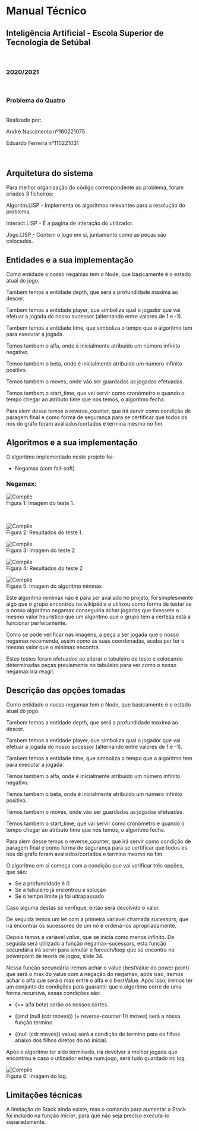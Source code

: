 # Manual Técnico 

## Inteligência Artificial - Escola Superior de Tecnologia de Setúbal  

<br>

### 2020/2021

<br>

### Problema do Quatro


<br>
Realizado por:

André Nascimento nº160221075

Eduardo Ferreira nº110221031

<br> 

## **Arquitetura do sistema**

Para melhor organização do código correspondente ao problema, foram criados 3 ficheiros:

Algoritm.LISP - Implementa os algoritmos relevantes para a resolução do problema.

Interact.LISP - É a pagina de interação do utilizador.

Jogo.LISP - Contem o jogo em si, juntamente como as peças são colocadas.


## **Entidades e a sua implementação**

Como entidade o nosso negamax tem o Node, que basicamente é o estado atual do jogo.

Tambem temos a entidade depth, que será a profundidade maxima ao descer.

Tambem temos a entidade player, que simboliza qual o jogador que vai efetuar a jogada do nosso sucessor (alternando entre valores de 1 e -1).

Tambem temos a entidade time, que simboliza o tempo que o algoritmo tem para executar a jogada.

Temos tambem o alfa, onde é inicialmente atribuido um número infinito negativo.

Temos tambem o beta, onde é inicialmente atribuido um número infinito positivo.

Temos tambem o moves, onde vão ser guardadas as jogadas efetuadas.

Temos tambem o start_time, que vai servir como cronómetro e quando o tempo chegar ao atributo time que nós temos, o algoritmo fecha.

Para alem desse temos o reverse_counter, que irá servir como condição de paragem final e como forma de segurança para se certificar que todos os nós do gráfo foram avaliados/cortados e termina mesmo no fim.

## **Algoritmos e a sua implementação**

O algoritmo implementado neste projeto foi:

* Negamax (com fail-soft)

### Negamax: ###

![Compile](https://cdn.discordapp.com/attachments/501453248688029697/816009956738072576/unknown.png)  
Figura 1: Imagem do teste 1.

<br>

![Compile](https://cdn.discordapp.com/attachments/501453248688029697/816010157317685298/unknown.png)  
Figura 2: Resultados do teste 1.

![Compile](https://cdn.discordapp.com/attachments/501453248688029697/816010483231359006/unknown.png)  
Figura 3: Imagem do teste 2

![Compile](https://cdn.discordapp.com/attachments/501453248688029697/816010661204066344/unknown.png)  
Figura 4: Resultados do teste 2


![Compile](https://cdn.discordapp.com/attachments/501453248688029697/816010885134942218/unknown.png)  
Figura 5: Imagem do algoritmo minmax

Este algoritmo minimax não é para ser avaliado no projeto, foi simplesmente algo que o grupo encontrou na wikipédia e utilizou como forma de testar se o nosso algoritmo negamax conseguiria achar jogadas que tivessem o mesmo valor heuristico que um algoritmo que o grupo tem a certeza está a funcionar perfeitamente. 

Como se pode verificar nas imagens, a peça a ser jogada que o nosso negamax recomenda, assim como as suas coordenadas, acaba por ter o mesmo valor que o minimax encontra.

Estes testes foram efetuados ao alterar o tabuleiro de teste e colocando determinadas peças previamente no tabuleiro para ver como o nosso negamax iria reagir.

## **Descrição das opções tomadas**

Como entidade o nosso negamax tem o Node, que basicamente é o estado atual do jogo.

Tambem temos a entidade depth, que será a profundidade maxima ao descer.

Tambem temos a entidade player, que simboliza qual o jogador que vai efetuar a jogada do nosso sucessor (alternando entre valores de 1 e -1).

Tambem temos a entidade time, que simboliza o tempo que o algoritmo tem para executar a jogada.

Temos tambem o alfa, onde é inicialmente atribuido um número infinito negativo.

Temos tambem o beta, onde é inicialmente atribuido um número infinito positivo.

Temos tambem o moves, onde vão ser guardadas as jogadas efetuadas.

Temos tambem o start_time, que vai servir como cronómetro e quando o tempo chegar ao atributo time que nós temos, o algoritmo fecha.

Para alem desse temos o reverse_counter, que irá servir como condição de paragem final e como forma de segurança para se certificar que todos os nós do gráfo foram avaliados/cortados e termina mesmo no fim.

O algoritmo em si começa com a condição que vai verificar três opções, que são:
 
 - Se a profundidade é 0
 - Se a tabuleiro já encontrou a solução
 - Se o tempo limite já foi ultrapassado

 Caso alguma destas se verifique, então será devolvido o valor.

 De seguida temos um let com a primeira variavel chamada _sucessors_, que irá encontrar os sucessores de um nó e ordená-los apropriadamente.

 Depois temos a variavel _value_, que se inicia como menos infinito. De seguida será utilizado a função negamax-sucessors, esta função secundária irá servir para simular o foreach/loop que se encontra no powerpoint de teoria de jogos, slide 34. 

 Nessa função secundária iremos achar o value (bestValue do power point) que será o max do value com a negação do negamax, após isso, iremos achar o alfa que será o max entre o alfa e o bestValue. Após isso, iremos ter um conjunto de condições para guarantir que o algoritmo corre de uma forma recursiva, essas condições são:

 - (>= alfa beta) serão os nossos cortes.

 - ((and (null (cdr moves)) (= reverse-counter 1)) moves) será a nossa função termino

 - ((null (cdr moves)) value) será a condição de termino para os filhos abaixo dos filhos diretos do nó inicial.

 Após o algoritmo ter sido terminado, irá devolver a melhor jogada que encontrou e caso o utlizador esteja num jogo, será tudo guardado no log.


![Compile](https://cdn.discordapp.com/attachments/501453248688029697/816016992758267944/unknown.png)  
Figura 6: Imagem do log.


## **Limitações técnicas**

A limitação de Stack ainda existe, mas o comando para aumentar a Stack foi incluido na função _iniciar_, para que não seja preciso executa-lo separadamente.
